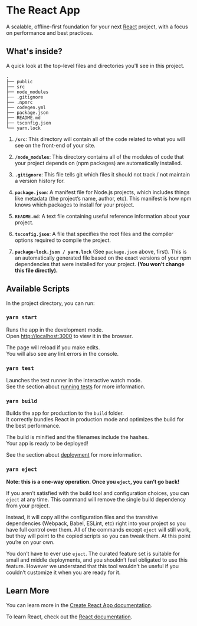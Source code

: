 # The React App

A scalable, offline-first foundation for your next <a href="https://reactjs.org/">React</a> project, with a focus on performance and best practices.

## What's inside?

A quick look at the top-level files and directories you'll see in this project.

    .
    ├── public
    ├── src
    ├── node_modules
    ├── .gitignore
    ├── .npmrc
    ├── codegen.yml
    ├── package.json
    ├── README.md
    ├── tsconfig.json
    └── yarn.lock

1.  **`/src`**: This directory will contain all of the code related to what you will see on the front-end of your site.

2.  **`/node_modules`**: This directory contains all of the modules of code that your project depends on (npm packages) are automatically installed.

3.  **`.gitignore`**: This file tells git which files it should not track / not maintain a version history for.

4.  **`package.json`**: A manifest file for Node.js projects, which includes things like metadata (the project’s name, author, etc). This manifest is how npm knows which packages to install for your project.

5.  **`README.md`**: A text file containing useful reference information about your project.

6.  **`tsconfig.json`**: A file that specifies the root files and the compiler options required to compile the project.

7.  **`package-lock.json / yarn.lock`** (See `package.json` above, first). This is an automatically generated file based on the exact versions of your npm dependencies that were installed for your project. **(You won’t change this file directly).**

## Available Scripts

In the project directory, you can run:

### `yarn start`

Runs the app in the development mode.<br />
Open [http://localhost:3000](http://localhost:3000) to view it in the browser.

The page will reload if you make edits.<br />
You will also see any lint errors in the console.

### `yarn test`

Launches the test runner in the interactive watch mode.<br />
See the section about [running tests](https://facebook.github.io/create-react-app/docs/running-tests) for more information.

### `yarn build`

Builds the app for production to the `build` folder.<br />
It correctly bundles React in production mode and optimizes the build for the best performance.

The build is minified and the filenames include the hashes.<br />
Your app is ready to be deployed!

See the section about [deployment](https://facebook.github.io/create-react-app/docs/deployment) for more information.

### `yarn eject`

**Note: this is a one-way operation. Once you `eject`, you can’t go back!**

If you aren’t satisfied with the build tool and configuration choices, you can `eject` at any time. This command will remove the single build dependency from your project.

Instead, it will copy all the configuration files and the transitive dependencies (Webpack, Babel, ESLint, etc) right into your project so you have full control over them. All of the commands except `eject` will still work, but they will point to the copied scripts so you can tweak them. At this point you’re on your own.

You don’t have to ever use `eject`. The curated feature set is suitable for small and middle deployments, and you shouldn’t feel obligated to use this feature. However we understand that this tool wouldn’t be useful if you couldn’t customize it when you are ready for it.

## Learn More

You can learn more in the [Create React App documentation](https://facebook.github.io/create-react-app/docs/getting-started).

To learn React, check out the [React documentation](https://reactjs.org/).
